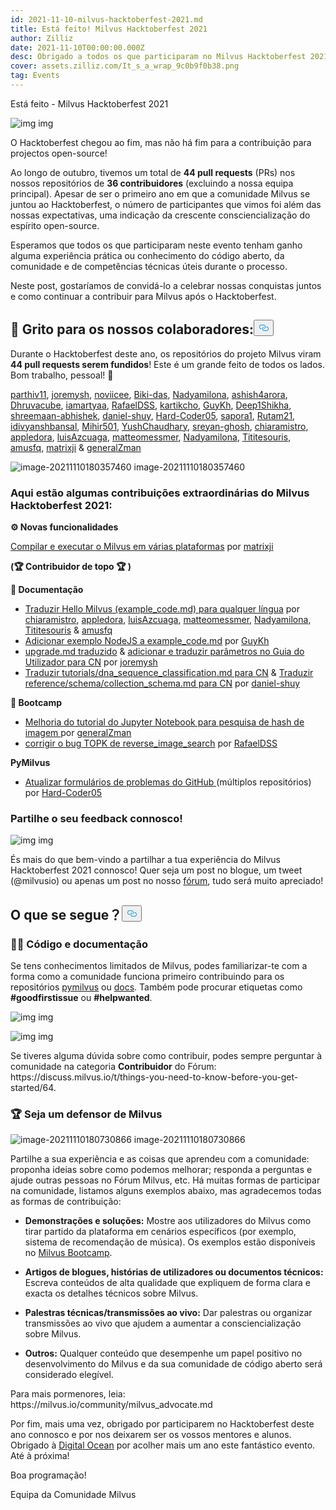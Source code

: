 ```yaml
---
id: 2021-11-10-milvus-hacktoberfest-2021.md
title: Está feito! Milvus Hacktoberfest 2021
author: Zilliz
date: 2021-11-10T00:00:00.000Z
desc: Obrigado a todos os que participaram no Milvus Hacktoberfest 2021!
cover: assets.zilliz.com/It_s_a_wrap_9c0b9f0b38.png
tag: Events
---
```

<custom-h1>Está feito - Milvus Hacktoberfest 2021</custom-h1><p>
  
   <span class="img-wrapper"> <img translate="no" src="https://assets.zilliz.com/Blog_cover_a6ce8748d7.jpeg" alt="img" class="doc-image" id="img" />
   </span> <span class="img-wrapper"> <span>img</span> </span></p>
<p>O Hacktoberfest chegou ao fim, mas não há fim para a contribuição para projectos open-source!</p>
<p>Ao longo de outubro, tivemos um total de <strong>44 pull requests</strong> (PRs) nos nossos repositórios de <strong>36 contribuidores</strong> (excluindo a nossa equipa principal). Apesar de ser o primeiro ano em que a comunidade Milvus se juntou ao Hacktoberfest, o número de participantes que vimos foi além das nossas expectativas, uma indicação da crescente consciencialização do espírito open-source.</p>
<p>Esperamos que todos os que participaram neste evento tenham ganho alguma experiência prática ou conhecimento do código aberto, da comunidade e de competências técnicas úteis durante o processo.️️️</p>
<p>Neste post, gostaríamos de convidá-lo a celebrar nossas conquistas juntos e como continuar a contribuir para Milvus após o Hacktoberfest.</p>
<h2 id="📣-Shout-out-to-our-contributors" class="common-anchor-header"><strong>📣 Grito para os nossos colaboradores:</strong><button data-href="#📣-Shout-out-to-our-contributors" class="anchor-icon" translate="no">
      <svg translate="no"
        aria-hidden="true"
        focusable="false"
        height="20"
        version="1.1"
        viewBox="0 0 16 16"
        width="16"
      >
        <path
          fill="#0092E4"
          fill-rule="evenodd"
          d="M4 9h1v1H4c-1.5 0-3-1.69-3-3.5S2.55 3 4 3h4c1.45 0 3 1.69 3 3.5 0 1.41-.91 2.72-2 3.25V8.59c.58-.45 1-1.27 1-2.09C10 5.22 8.98 4 8 4H4c-.98 0-2 1.22-2 2.5S3 9 4 9zm9-3h-1v1h1c1 0 2 1.22 2 2.5S13.98 12 13 12H9c-.98 0-2-1.22-2-2.5 0-.83.42-1.64 1-2.09V6.25c-1.09.53-2 1.84-2 3.25C6 11.31 7.55 13 9 13h4c1.45 0 3-1.69 3-3.5S14.5 6 13 6z"
        ></path>
      </svg>
    </button></h2><p>Durante o Hacktoberfest deste ano, os repositórios do projeto Milvus viram <strong>44 pull requests serem fundidos</strong>! Este é um grande feito de todos os lados. Bom trabalho, pessoal! 🎉</p>
<p><a href="https://github.com/parthiv11">parthiv11</a>, <a href="https://github.com/joremysh">joremysh</a>, <a href="https://github.com/noviicee">noviicee</a>, <a href="https://github.com/Biki-das">Biki-das</a>, <a href="https://github.com/Nadyamilona">Nadyamilona</a>, <a href="https://github.com/ashish4arora">ashish4arora</a>, <a href="https://github.com/Dhruvacube">Dhruvacube</a>, <a href="https://github.com/iamartyaa">iamartyaa</a>, <a href="https://github.com/RafaelDSS">RafaelDSS</a>, <a href="https://github.com/kartikcho">kartikcho</a>, <a href="https://github.com/GuyKh">GuyKh</a>, <a href="https://github.com/Deep1Shikha">Deep1Shikha</a>, <a href="https://github.com/shreemaan-abhishek">shreemaan-abhishek</a>, <a href="https://github.com/daniel-shuy">daniel-shuy</a>, <a href="https://github.com/Hard-Coder05">Hard-Coder05</a>, <a href="https://github.com/sapora1">sapora1</a>, <a href="https://github.com/Rutam21">Rutam21</a>, <a href="https://github.com/idivyanshbansal">idivyanshbansal</a>, <a href="https://github.com/Mihir501">Mihir501</a>, <a href="https://github.com/Ayushchaudhary-Github">YushChaudhary</a>, <a href="https://github.com/sreyan-ghosh">sreyan-ghosh</a>, <a href="https://github.com/chiaramistro">chiaramistro</a>, <a href="https://github.com/appledora">appledora</a>, <a href="https://github.com/luisAzcuaga">luisAzcuaga</a>, <a href="https://github.com/matteomessmer">matteomessmer</a>, <a href="https://github.com/Nadyamilona">Nadyamilona</a>, <a href="https://github.com/Tititesouris">Tititesouris</a>, <a href="https://github.com/amusfq">amusfq</a>, <a href="https://github.com/matrixji">matrixji</a> &amp; <a href="https://github.com/zamanmub">generalZman</a></p>
<p>
  
   <span class="img-wrapper"> <img translate="no" src="https://assets.zilliz.com/_80b0d87746.png" alt="image-20211110180357460" class="doc-image" id="image-20211110180357460" />
   </span> <span class="img-wrapper"> <span>image-20211110180357460</span> </span></p>
<h3 id="Here-are-some-extraordinary-Milvus-Hacktoberfest-2021-contributions" class="common-anchor-header">Aqui estão algumas contribuições extraordinárias do Milvus Hacktoberfest 2021:</h3><p><strong>⚙️ Novas funcionalidades</strong></p>
<p><a href="https://github.com/milvus-io/milvus/issues/7706">Compilar e executar o Milvus em várias plataformas</a> por <a href="https://github.com/matrixji">matrixji</a></p>
<p><strong>(🏆 Contribuidor de topo 🏆 )</strong></p>
<p><strong>📝 Documentação</strong></p>
<ul>
<li><a href="https://github.com/milvus-io/bootcamp/issues/720">Traduzir Hello Milvus (example_code.md) para qualquer língua</a> por <a href="https://github.com/chiaramistro">chiaramistro</a>, <a href="https://github.com/appledora">appledora</a>, <a href="https://github.com/luisAzcuaga">luisAzcuaga</a>, <a href="https://github.com/matteomessmer">matteomessmer</a>, <a href="https://github.com/Nadyamilona">Nadyamilona</a>, <a href="https://github.com/Tititesouris">Tititesouris</a> &amp; <a href="https://github.com/amusfq">amusfq</a></li>
<li><a href="https://github.com/milvus-io/bootcamp/issues/720">Adicionar exemplo NodeJS a example_code.md</a> por <a href="https://github.com/GuyKh">GuyKh</a></li>
<li><a href="https://github.com/milvus-io/milvus-docs/pull/921/files">upgrade.md traduzido</a> &amp; <a href="https://github.com/milvus-io/milvus-docs/pull/892">adicionar e traduzir parâmetros no Guia do Utilizador para CN</a> por <a href="https://github.com/joremysh">joremysh</a></li>
<li><a href="https://github.com/milvus-io/milvus-docs/pull/753">Traduzir tutorials/dna_sequence_classification.md para CN</a> &amp; <a href="https://github.com/milvus-io/milvus-docs/pull/752">Traduzir reference/schema/collection_schema.md para CN</a> por <a href="https://github.com/daniel-shuy">daniel-shuy</a></li>
</ul>
<p><strong>🚀 Bootcamp</strong></p>
<ul>
<li><a href="https://github.com/milvus-io/bootcamp/pull/858">Melhoria do tutorial do Jupyter Notebook para pesquisa de hash de imagem </a>por <a href="https://github.com/zamanmub">generalZman</a></li>
<li><a href="https://github.com/milvus-io/bootcamp/pull/792">corrigir o bug TOPK de reverse_image_search</a> por <a href="https://github.com/RafaelDSS">RafaelDSS</a></li>
</ul>
<p><strong>PyMilvus</strong></p>
<ul>
<li><a href="https://github.com/milvus-io/pymilvus/issues/741">Atualizar formulários de problemas do GitHub </a>(múltiplos repositórios) por <a href="https://github.com/Hard-Coder05">Hard-Coder05</a></li>
</ul>
<h3 id="Share-your-feedback-with-us" class="common-anchor-header">Partilhe o seu feedback connosco!</h3><p>
  
   <span class="img-wrapper"> <img translate="no" src="https://assets.zilliz.com/h3_412b0f649b.png" alt="img" class="doc-image" id="img" />
   </span> <span class="img-wrapper"> <span>img</span> </span></p>
<p>És mais do que bem-vindo a partilhar a tua experiência do Milvus Hacktoberfest 2021 connosco! Quer seja um post no blogue, um tweet (@milvusio) ou apenas um post no nosso <a href="https://discuss.milvus.io/c/hacktoberfest/9">fórum</a>, tudo será muito apreciado!</p>
<h2 id="Whats-Next" class="common-anchor-header">O que se segue？<button data-href="#Whats-Next" class="anchor-icon" translate="no">
      <svg translate="no"
        aria-hidden="true"
        focusable="false"
        height="20"
        version="1.1"
        viewBox="0 0 16 16"
        width="16"
      >
        <path
          fill="#0092E4"
          fill-rule="evenodd"
          d="M4 9h1v1H4c-1.5 0-3-1.69-3-3.5S2.55 3 4 3h4c1.45 0 3 1.69 3 3.5 0 1.41-.91 2.72-2 3.25V8.59c.58-.45 1-1.27 1-2.09C10 5.22 8.98 4 8 4H4c-.98 0-2 1.22-2 2.5S3 9 4 9zm9-3h-1v1h1c1 0 2 1.22 2 2.5S13.98 12 13 12H9c-.98 0-2-1.22-2-2.5 0-.83.42-1.64 1-2.09V6.25c-1.09.53-2 1.84-2 3.25C6 11.31 7.55 13 9 13h4c1.45 0 3-1.69 3-3.5S14.5 6 13 6z"
        ></path>
      </svg>
    </button></h2><h3 id="👩‍💻-Code--Documentation" class="common-anchor-header"><strong>👩‍💻</strong> <strong>Código e documentação</strong></h3><p>Se tens conhecimentos limitados de Milvus, podes familiarizar-te com a forma como a comunidade funciona primeiro contribuindo para os repositórios <a href="https://github.com/milvus-io/pymilvus">pymilvus</a> ou <a href="https://github.com/milvus-io/milvus-docs">docs</a>. Também pode procurar etiquetas como <strong>#goodfirstissue</strong> ou <strong>#helpwanted</strong>.</p>
<p>
  
   <span class="img-wrapper"> <img translate="no" src="https://assets.zilliz.com/h4_f18c9b6c2c.png" alt="img" class="doc-image" id="img" />
   </span> <span class="img-wrapper"> <span>img</span> </span></p>
<p>
  
   <span class="img-wrapper"> <img translate="no" src="https://assets.zilliz.com/h5_a4f90c24a8.png" alt="img" class="doc-image" id="img" />
   </span> <span class="img-wrapper"> <span>img</span> </span></p>
<p>Se tiveres alguma dúvida sobre como contribuir, podes sempre perguntar à comunidade na categoria <strong>Contribuidor</strong> do Fórum: https://discuss.milvus.io/t/things-you-need-to-know-before-you-get-started/64.</p>
<h3 id="🏆-Be-a-Milvus-Advocate" class="common-anchor-header">🏆 Seja um defensor de Milvus</h3><p>
  
   <span class="img-wrapper"> <img translate="no" src="https://assets.zilliz.com/advocate_1052d8249a.jpg" alt="image-20211110180730866" class="doc-image" id="image-20211110180730866" />
   </span> <span class="img-wrapper"> <span>image-20211110180730866</span> </span></p>
<p>Partilhe a sua experiência e as coisas que aprendeu com a comunidade: proponha ideias sobre como podemos melhorar; responda a perguntas e ajude outras pessoas no Fórum Milvus, etc. Há muitas formas de participar na comunidade, listamos alguns exemplos abaixo, mas agradecemos todas as formas de contribuição:</p>
<ul>
<li><p><strong>Demonstrações e soluções:</strong> Mostre aos utilizadores do Milvus como tirar partido da plataforma em cenários específicos (por exemplo, sistema de recomendação de música). Os exemplos estão disponíveis no <a href="https://github.com/milvus-io/bootcamp">Milvus Bootcamp</a>.</p></li>
<li><p><strong>Artigos de blogues, histórias de utilizadores ou documentos técnicos:</strong> Escreva conteúdos de alta qualidade que expliquem de forma clara e exacta os detalhes técnicos sobre Milvus.</p></li>
<li><p><strong>Palestras técnicas/transmissões ao vivo:</strong> Dar palestras ou organizar transmissões ao vivo que ajudem a aumentar a consciencialização sobre Milvus.</p></li>
<li><p><strong>Outros:</strong> Qualquer conteúdo que desempenhe um papel positivo no desenvolvimento do Milvus e da sua comunidade de código aberto será considerado elegível.</p></li>
</ul>
<p>Para mais pormenores, leia: https://milvus.io/community/milvus_advocate.md</p>
<p>Por fim, mais uma vez, obrigado por participarem no Hacktoberfest deste ano connosco e por nos deixarem ser os vossos mentores e alunos. Obrigado à <a href="https://hacktoberfest.digitalocean.com/">Digital Ocean</a> por acolher mais um ano este fantástico evento. Até à próxima!</p>
<p>Boa programação!</p>
<p>Equipa da Comunidade Milvus</p>
